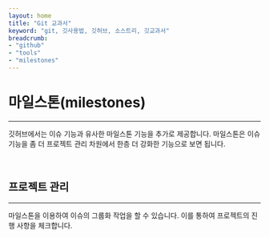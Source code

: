 ```yaml
---
layout: home
title: "Git 교과서"
keyword: "git, 깃사용법, 깃허브, 소스트리, 깃교과서"
breadcrumb:
- "github"
- "tools"
- "milestones"
---
```


# 마일스톤(milestones)
---
깃허브에서는 이슈 기능과 유사한 마일스톤 기능을 추가로 제공합니다. 마일스톤은 이슈 기능을 좀 더 프로젝트 관리 차원에서 한층 더 강화한 기능으로 보면 됩니다.

<br>

## 프로젝트 관리
---
마일스톤을 이용하여 이슈의 그룹화 작업을 할 수 있습니다. 이를 통하여 프로젝트의 진행 사항을 체크합니다.

<br>







